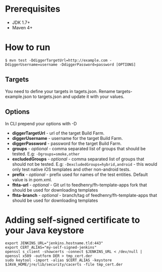 # Prerequisites
 * JDK 1.7+
 * Maven 4+

# How to run
```
$ mvn test -DdiggerTargetUrl=http://example.com -DdiggerUsername=username -DdiggerPassword=password [OPTIONS]
```

## Targets
You need to define your targets in tagets.json. Rename targets-example.json to targets.json and update it with your values.

## Options
In CLI prepend your options with -D
* **diggerTargetUrl** - url of the target Build Farm.
* **diggerUsername** - username for the target Build Farm.
* **diggerPassword** - password for the target Build Farm.
* **groups** - _optional_ - comma separated list of groups that should be tested. E.g: `-Dgroups=smoke,other`
* **excludedGroups** - _optional_ - comma separated list of groups that should not be tested. E.g: `-DexcludedGroups=hybrid,android` - this would only test native iOS templates and other non-android tests.
* **prefix** - _optional_ - prefix used for names of the test entities. Default value is in pom.xml.
* **fhta-url** - _optional_ - Git url to feedhenry/fh-template-apps fork that should be used for downloading templates
* **fhta-branch** - _optional_ - branch/tag of feedhenry/fh-template-apps that should be used for downloading templates


# Adding self-signed certificate to your Java keystore
```
export JENKINS_URL="jenkins.hostname.tld:443"
export CERT_ALIAS="my-self-signed-jenkins"
openssl s_client -showcerts -connect $JENKINS_URL < /dev/null | openssl x509 -outform DER > tmp_cert.der
sudo keytool -import -alias $CERT_ALIAS -keystore $JAVA_HOME/jre/lib/security/cacerts -file tmp_cert.der
```
